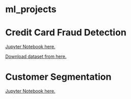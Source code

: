 # ml_projects

# Credit Card Fraud Detection

[Jupyter Notebook here.](https://colab.research.google.com/drive/1mZx11uWuF_eF792PeUqIV52D0q2213Yp?usp=sharing)

[Download dataset from here.](https://www.kaggle.com/datasets/mlg-ulb/creditcardfraud)

# Customer Segmentation

[Jupyter Notebook here.](https://colab.research.google.com/drive/11zyHjcdarF3xS9UztfYL4jB6ZtNKI6aK?usp=sharing)
